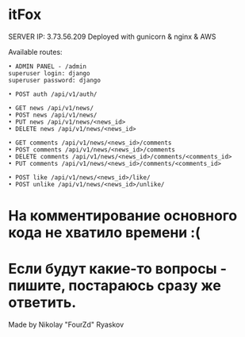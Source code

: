 # itFox

SERVER IP: 3.73.56.209
Deployed with gunicorn & nginx & AWS

Available routes:

    • ADMIN PANEL - /admin
    superuser login: django
    superuser password: django
    
    • POST auth /api/v1/auth/
    
    • GET news /api/v1/news/
    • POST news /api/v1/news/
    • PUT news /api/v1/news/<news_id>
    • DELETE news /api/v1/news/<news_id>
    
    • GET comments /api/v1/news/<news_id>/comments
    • POST comments /api/v1/news/<news_id>/comments
    • DELETE comments /api/v1/news/<news_id>/comments/<comments_id>
    • PUT comments /api/v1/news/<news_id>/comments/<comments_id>
    
    • POST like /api/v1/news/<news_id>/like/
    • POST unlike /api/v1/news/<news_id>/unlike/

# На комментирование основного кода не хватило времени :( 
# Если будут какие-то вопросы - пишите, постараюсь сразу же ответить.

Made by Nikolay "FourZd" Ryaskov
